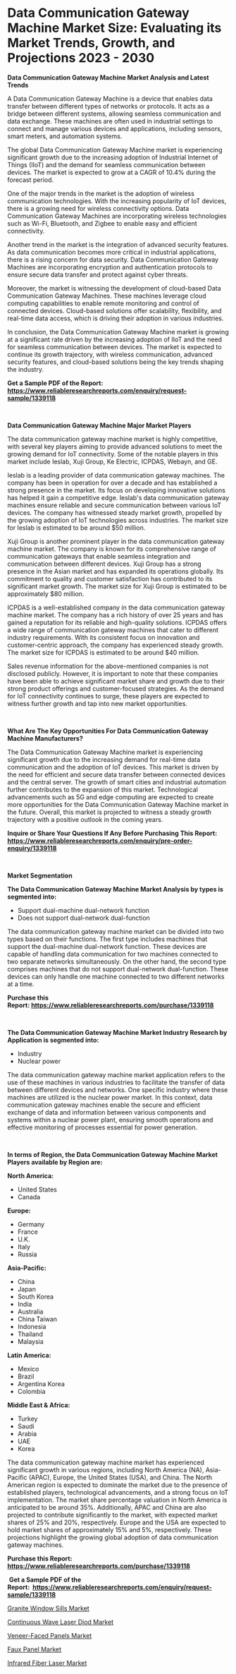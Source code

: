 <p><h1>Data Communication Gateway Machine Market Size: Evaluating its Market Trends, Growth, and Projections 2023 - 2030</h1></p><p><strong>Data Communication Gateway Machine Market Analysis and Latest Trends</strong></p>
<p><p>A Data Communication Gateway Machine is a device that enables data transfer between different types of networks or protocols. It acts as a bridge between different systems, allowing seamless communication and data exchange. These machines are often used in industrial settings to connect and manage various devices and applications, including sensors, smart meters, and automation systems.</p><p>The global Data Communication Gateway Machine market is experiencing significant growth due to the increasing adoption of Industrial Internet of Things (IIoT) and the demand for seamless communication between devices. The market is expected to grow at a CAGR of 10.4% during the forecast period.</p><p>One of the major trends in the market is the adoption of wireless communication technologies. With the increasing popularity of IoT devices, there is a growing need for wireless connectivity options. Data Communication Gateway Machines are incorporating wireless technologies such as Wi-Fi, Bluetooth, and Zigbee to enable easy and efficient connectivity.</p><p>Another trend in the market is the integration of advanced security features. As data communication becomes more critical in industrial applications, there is a rising concern for data security. Data Communication Gateway Machines are incorporating encryption and authentication protocols to ensure secure data transfer and protect against cyber threats.</p><p>Moreover, the market is witnessing the development of cloud-based Data Communication Gateway Machines. These machines leverage cloud computing capabilities to enable remote monitoring and control of connected devices. Cloud-based solutions offer scalability, flexibility, and real-time data access, which is driving their adoption in various industries.</p><p>In conclusion, the Data Communication Gateway Machine market is growing at a significant rate driven by the increasing adoption of IIoT and the need for seamless communication between devices. The market is expected to continue its growth trajectory, with wireless communication, advanced security features, and cloud-based solutions being the key trends shaping the industry.</p></p>
<p><strong>Get a Sample PDF of the Report:&nbsp; <a href="https://www.reliableresearchreports.com/enquiry/request-sample/1339118">https://www.reliableresearchreports.com/enquiry/request-sample/1339118</a></strong></p>
<p>&nbsp;</p>
<p><strong>Data Communication Gateway Machine Major Market Players</strong></p>
<p><p>The data communication gateway machine market is highly competitive, with several key players aiming to provide advanced solutions to meet the growing demand for IoT connectivity. Some of the notable players in this market include Ieslab, Xuji Group, Ke Electric, ICPDAS, Webayn, and GE. </p><p>Ieslab is a leading provider of data communication gateway machines. The company has been in operation for over a decade and has established a strong presence in the market. Its focus on developing innovative solutions has helped it gain a competitive edge. Ieslab's data communication gateway machines ensure reliable and secure communication between various IoT devices. The company has witnessed steady market growth, propelled by the growing adoption of IoT technologies across industries. The market size for Ieslab is estimated to be around $50 million.</p><p>Xuji Group is another prominent player in the data communication gateway machine market. The company is known for its comprehensive range of communication gateways that enable seamless integration and communication between different devices. Xuji Group has a strong presence in the Asian market and has expanded its operations globally. Its commitment to quality and customer satisfaction has contributed to its significant market growth. The market size for Xuji Group is estimated to be approximately $80 million.</p><p>ICPDAS is a well-established company in the data communication gateway machine market. The company has a rich history of over 25 years and has gained a reputation for its reliable and high-quality solutions. ICPDAS offers a wide range of communication gateway machines that cater to different industry requirements. With its consistent focus on innovation and customer-centric approach, the company has experienced steady growth. The market size for ICPDAS is estimated to be around $40 million.</p><p>Sales revenue information for the above-mentioned companies is not disclosed publicly. However, it is important to note that these companies have been able to achieve significant market share and growth due to their strong product offerings and customer-focused strategies. As the demand for IoT connectivity continues to surge, these players are expected to witness further growth and tap into new market opportunities.</p></p>
<p>&nbsp;</p>
<p><strong>What Are The Key Opportunities For Data Communication Gateway Machine Manufacturers?</strong></p>
<p><p>The Data Communication Gateway Machine market is experiencing significant growth due to the increasing demand for real-time data communication and the adoption of IoT devices. This market is driven by the need for efficient and secure data transfer between connected devices and the central server. The growth of smart cities and industrial automation further contributes to the expansion of this market. Technological advancements such as 5G and edge computing are expected to create more opportunities for the Data Communication Gateway Machine market in the future. Overall, this market is projected to witness a steady growth trajectory with a positive outlook in the coming years.</p></p>
<p><strong>Inquire or Share Your Questions If Any Before Purchasing This Report: <a href="https://www.reliableresearchreports.com/enquiry/pre-order-enquiry/1339118">https://www.reliableresearchreports.com/enquiry/pre-order-enquiry/1339118</a></strong></p>
<p>&nbsp;</p>
<p><strong>Market Segmentation</strong></p>
<p><strong>The Data Communication Gateway Machine Market Analysis by types is segmented into:</strong></p>
<p><ul><li>Support dual-machine dual-network function</li><li>Does not support dual-network dual-function</li></ul></p>
<p><p>The data communication gateway machine market can be divided into two types based on their functions. The first type includes machines that support the dual-machine dual-network function. These devices are capable of handling data communication for two machines connected to two separate networks simultaneously. On the other hand, the second type comprises machines that do not support dual-network dual-function. These devices can only handle one machine connected to two different networks at a time.</p></p>
<p><strong>Purchase this Report:&nbsp;<a href="https://www.reliableresearchreports.com/purchase/1339118">https://www.reliableresearchreports.com/purchase/1339118</a></strong></p>
<p>&nbsp;</p>
<p><strong>The Data Communication Gateway Machine Market Industry Research by Application is segmented into:</strong></p>
<p><ul><li>Industry</li><li>Nuclear power</li></ul></p>
<p><p>The data communication gateway machine market application refers to the use of these machines in various industries to facilitate the transfer of data between different devices and networks. One specific industry where these machines are utilized is the nuclear power market. In this context, data communication gateway machines enable the secure and efficient exchange of data and information between various components and systems within a nuclear power plant, ensuring smooth operations and effective monitoring of processes essential for power generation.</p></p>
<p>&nbsp;</p>
<p><strong>In terms of Region, the Data Communication Gateway Machine Market Players available by Region are:</strong></p>
<p>
    <p> <strong> North America: </strong>
        <ul>
            <li>United States</li>
            <li>Canada</li>
        </ul>
        </p> 
    <p> <strong> Europe: </strong>
        <ul>
            <li>Germany</li>
            <li>France</li>
            <li>U.K.</li>
            <li>Italy</li>
            <li>Russia</li>
        </ul>
        </p> 
    <p> <strong> Asia-Pacific: </strong>
        <ul>
            <li>China</li>
            <li>Japan</li>
            <li>South Korea</li>
            <li>India</li>
            <li>Australia</li>
            <li>China Taiwan</li>
            <li>Indonesia</li>
            <li>Thailand</li>
            <li>Malaysia</li>
        </ul>
        </p> 
    <p> <strong> Latin America: </strong>
        <ul>
            <li>Mexico</li>
            <li>Brazil</li>
            <li>Argentina Korea</li>
            <li>Colombia</li>
        </ul>
        </p> 
    <p> <strong> Middle East & Africa: </strong>
        <ul>
            <li>Turkey</li>
            <li>Saudi</li>
            <li>Arabia</li>
            <li>UAE</li>
            <li>Korea</li>
        </ul>
    </p>
    </p>
<p><p>The data communication gateway machine market has experienced significant growth in various regions, including North America (NA), Asia-Pacific (APAC), Europe, the United States (USA), and China. The North American region is expected to dominate the market due to the presence of established players, technological advancements, and a strong focus on IoT implementation. The market share percentage valuation in North America is anticipated to be around 35%. Additionally, APAC and China are also projected to contribute significantly to the market, with expected market shares of 25% and 20%, respectively. Europe and the USA are expected to hold market shares of approximately 15% and 5%, respectively. These projections highlight the growing global adoption of data communication gateway machines.</p></p>
<p><strong>Purchase this Report: <a href="https://www.reliableresearchreports.com/purchase/1339118">https://www.reliableresearchreports.com/purchase/1339118</a></strong></p>
<p>&nbsp;<strong>Get a Sample PDF of the Report:&nbsp;&nbsp;<a href="https://www.reliableresearchreports.com/enquiry/request-sample/1339118">https://www.reliableresearchreports.com/enquiry/request-sample/1339118</a></strong></p>
<p><strong></strong></p>
<p><p><a href="https://www.linkedin.com/pulse/granite-window-sills-market-size-growth-forecast-from-2023-qh9ue/">Granite Window Sills Market</a></p><p><a href="https://medium.com/@rachaelward34/continuous-wave-laser-diod-market-competitive-analysis-market-trends-and-forecast-to-2030-8c4af6c14270">Continuous Wave Laser Diod Market</a></p><p><a href="https://www.linkedin.com/pulse/veneer-faced-panels-market-research-report-unlocks-analysis-t4gqe/">Veneer-Faced Panels Market</a></p><p><a href="https://www.linkedin.com/pulse/faux-panel-market-size-share-amp-trends-analysis-report-application-r0q3e/">Faux Panel Market</a></p><p><a href="https://medium.com/@candicekoss1946/analyzing-infrared-fiber-laser-market-global-industry-perspective-and-forecast-2023-to-2030-a550103d7c32">Infrared Fiber Laser Market</a></p></p>